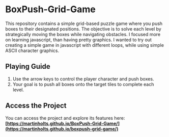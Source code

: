 # BoxPush-Grid-Game

This repository contains a simple grid-based puzzle game where you push boxes to their designated positions. The objective is to solve each level by strategically moving the boxes while navigating obstacles. I focused more on learning javascript, than having pretty graphics. I wanted to try out creating a simple game in javascript with different loops, while using simple ASCII character graphics.

## Playing Guide

1. Use the arrow keys to control the player character and push boxes.
2. Your goal is to push all boxes onto the target tiles to complete each level.

## Access the Project

You can access the project and explore its features here: **[https://martinholts.github.io/BoxPush-Grid-Game/](https://martinholts.github.io/boxpush-grid-game/)**

